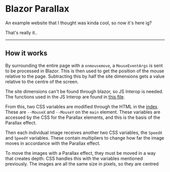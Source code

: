 # Blazor Parallax

An example website that I thought was kinda cool, so now it's here ig?

That's really it..

---

## How it works
By surrounding the entire page with a `onmousemove`, a `MouseEventArgs` is sent to be processed in Blazor.
This is then used to get the position of the mouse relative to the page. Subtracting this by half the site
dimensions gets a value relative to the centre of the screen.

The site dimensions can't be found through blazor, so JS Interop is needed. The functions used in the 
JS Interop are found in [this file](./wwwroot/js/Parallax.js). 

From this, two CSS variables are modified through the HTML in the [index](./Pages/Index.razor). These are 
`--MouseX` and `--MouseY` on the `main` element. These variables are accessed by the CSS for the Parallax
elements, and this is the basis of the Parallax effect.

Then each individual image receives another two CSS variables, the `SpeedX` and `SpeedY` variables.
These contain multipliers to change how far the image moves in accordance with the Parallax effect.

To move the images with a Parallax effect, they must be moved in a way that creates depth. CSS handles this
with the variables mentioned previously. The images are all the same size in pixels, so they are centred